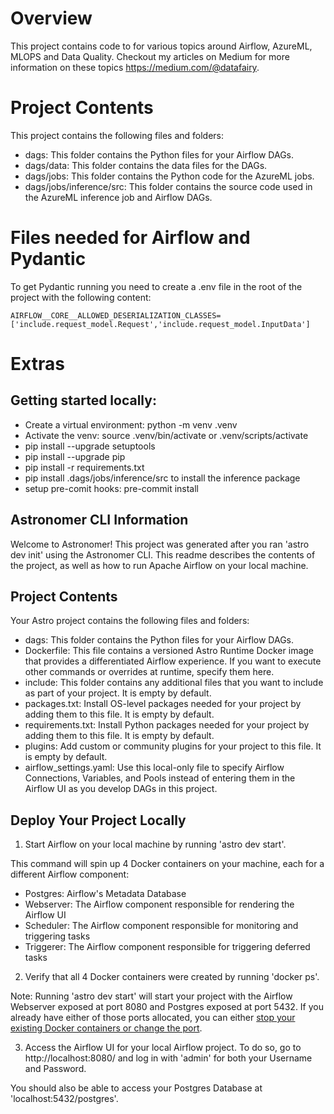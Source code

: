 Overview
========

This project contains code to for various topics around Airflow, AzureML, MLOPS and Data Quality. Checkout my articles on Medium for more information on these topics https://medium.com/@datafairy.

Project Contents
================

This project contains the following files and folders:

- dags: This folder contains the Python files for your Airflow DAGs.
- dags/data: This folder contains the data files for the DAGs.
- dags/jobs: This folder contains the Python code for the AzureML jobs.
- dags/jobs/inference/src: This folder contains the source code used in the AzureML inference job and Airflow DAGs.

Files needed for Airflow and Pydantic
=====================================

To get Pydantic running you need to create a .env file in the root of the project with the following content:

```AIRFLOW__CORE__ALLOWED_DESERIALIZATION_CLASSES=['include.request_model.Request','include.request_model.InputData']```

Extras
======

## Getting started locally:

- Create a virtual environment: python -m venv .venv
- Activate the venv: source .venv/bin/activate or .venv/scripts/activate
- pip install --upgrade setuptools
- pip install --upgrade pip
- pip install -r requirements.txt
- pip install .dags/jobs/inference/src to install the inference package
- setup pre-comit hooks: pre-commit install

## Astronomer CLI Information

Welcome to Astronomer! This project was generated after you ran 'astro dev init' using the Astronomer CLI. This readme describes the contents of the project, as well as how to run Apache Airflow on your local machine.

## Project Contents

Your Astro project contains the following files and folders:

- dags: This folder contains the Python files for your Airflow DAGs.
- Dockerfile: This file contains a versioned Astro Runtime Docker image that provides a differentiated Airflow experience. If you want to execute other commands or overrides at runtime, specify them here.
- include: This folder contains any additional files that you want to include as part of your project. It is empty by default.
- packages.txt: Install OS-level packages needed for your project by adding them to this file. It is empty by default.
- requirements.txt: Install Python packages needed for your project by adding them to this file. It is empty by default.
- plugins: Add custom or community plugins for your project to this file. It is empty by default.
- airflow_settings.yaml: Use this local-only file to specify Airflow Connections, Variables, and Pools instead of entering them in the Airflow UI as you develop DAGs in this project.

## Deploy Your Project Locally

1. Start Airflow on your local machine by running 'astro dev start'.

This command will spin up 4 Docker containers on your machine, each for a different Airflow component:

- Postgres: Airflow's Metadata Database
- Webserver: The Airflow component responsible for rendering the Airflow UI
- Scheduler: The Airflow component responsible for monitoring and triggering tasks
- Triggerer: The Airflow component responsible for triggering deferred tasks

2. Verify that all 4 Docker containers were created by running 'docker ps'.

Note: Running 'astro dev start' will start your project with the Airflow Webserver exposed at port 8080 and Postgres exposed at port 5432. If you already have either of those ports allocated, you can either [stop your existing Docker containers or change the port](https://docs.astronomer.io/astro/test-and-troubleshoot-locally#ports-are-not-available).

3. Access the Airflow UI for your local Airflow project. To do so, go to http://localhost:8080/ and log in with 'admin' for both your Username and Password.

You should also be able to access your Postgres Database at 'localhost:5432/postgres'.
